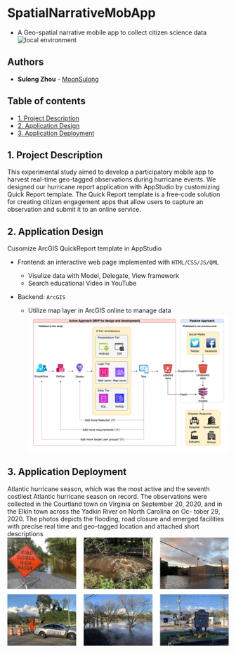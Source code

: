 # SpatialNarrativeMobApp
- A Geo-spatial narrative mobile app to collect citizen science data
![local environment](https://raw.githubusercontent.com/MoonSulong/SpatialNarrativeMobApp/master/flow.png)


## Authors

* **Sulong Zhou** - [MoonSulong](https://github.com/MoonSulong)
 
## Table of contents
* [1. Project Description](#1-project-description)
* [2. Application Design](#2-application-design)
* [3. Application Deployment](#3-application-deployment)

## 1. Project Description 
This experimental study aimed to develop a participatory mobile app to harvest real-time geo-tagged
observations during hurricane events. We designed our hurricane report application with AppStudio by 
customizing Quick Report template. The Quick Report template is a free-code solution for
creating citizen engagement apps that allow users to capture an observation and submit it to an online service.

## 2. Application Design
Cusomize ArcGIS QuickReport template in AppStudio
 
- Frontend: an interactive web page implemented with `HTML/CSS/JS/QML`
	* Visulize data with Model, Delegate, View framework 
	* Search educational Video in YouTube

- Backend: `ArcGIS`
	* Utilize map layer in ArcGIS online to manage data
![local environment](https://raw.githubusercontent.com/MoonSulong/SpatialNarrativeMobApp/master/framework.png) 


## 3. Application Deployment
Atlantic hurricane season, which was the most active and the seventh costliest Atlantic hurricane
season on record. The observations were collected in the Courtland town on Virginia
on September 20, 2020, and in the Elkin town across the Yadkin River on North Carolina on Oc-
tober 29, 2020. The photos depicts the flooding, road closure and emerged facilities with precise
real time and geo-tagged location and attached short descriptions
![local environment](https://raw.githubusercontent.com/MoonSulong/SpatialNarrativeMobApp/master/observations.png)

